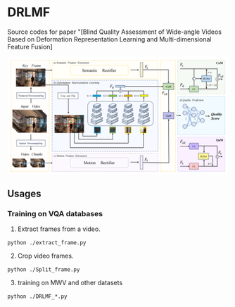 # DRLMF
Source codes for paper "[Blind Quality Assessment of Wide-angle Videos Based on Deformation Representation Learning and Multi-dimensional Feature Fusion]

![image](https://github.com/BoHu90/DRLMF/blob/main/frame.png)

## Usages
### Training on VQA databases

1. Extract frames from a video.
```
python ./extract_frame.py
```

2. Crop video frames.
```
python ./Split_frame.py
```

3. training on MWV and other datasets
```
python ./DRLMF_*.py
```

